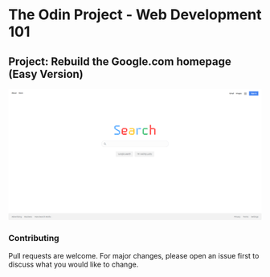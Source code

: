 # The Odin Project - Web Development 101

## Project: Rebuild the Google.com homepage (Easy Version)

![Preview](preview.png)

### Contributing

Pull requests are welcome. For major changes, please open an issue first to discuss what you would like to change.
